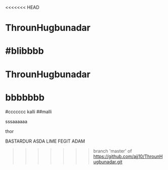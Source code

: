 <<<<<<< HEAD
# ThrounHugbunadar
#blibbbb
=======
# ThrounHugbunadar

# bbbbbbb
#ccccccc
kalli
##malli

sssaaaaaa

thor

BASTARDUR
ASDA
LIME FEGIT
ADAM
>>>>>>> branch 'master' of https://github.com/ajj10/ThrounHugbunadar.git

